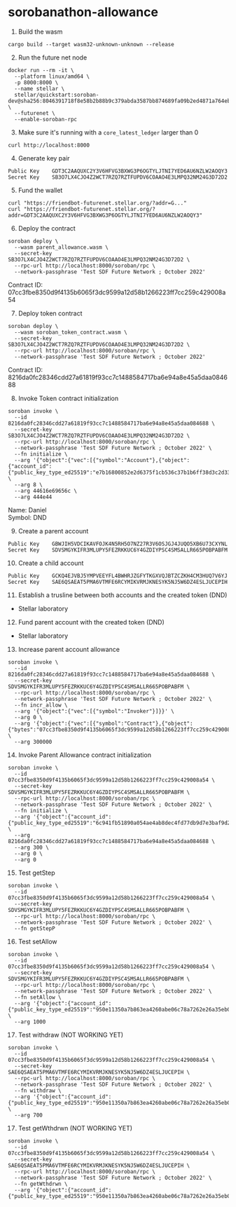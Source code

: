 # sorobanathon-allowance

1. Build the wasm
  ```
  cargo build --target wasm32-unknown-unknown --release
  ```

2. Run the future net node
  ```
  docker run --rm -it \
    --platform linux/amd64 \
    -p 8000:8000 \
    --name stellar \
    stellar/quickstart:soroban-dev@sha256:8046391718f8e58b2b88b9c379abda3587bb874689fa09b2ed4871a764ebda27 \
    --futurenet \
    --enable-soroban-rpc
  ```

3. Make sure it's running with a `core_latest_ledger` larger than 0
  ```
  curl http://localhost:8000
  ```

4. Generate key pair
  ```
  Public Key	GDT3C2AAQUXC2Y3V6HFVG3BXWG3P6OGTYLJTNI7YED6AU6NZLW2AOQY3
  Secret Key	SB3O7LX4CJO4Z2WCT7RZQ7RZTFUPDV6COAAO4E3LMPQ32NM24G3D72D2
  ```

5. Fund the wallet
  ```
  curl "https://friendbot-futurenet.stellar.org/?addr=G..."
  curl "https://friendbot-futurenet.stellar.org/?addr=GDT3C2AAQUXC2Y3V6HFVG3BXWG3P6OGTYLJTNI7YED6AU6NZLW2AOQY3"
  ```

6. Deploy the contract
  ```
  soroban deploy \
    --wasm parent_allowance.wasm \
    --secret-key SB3O7LX4CJO4Z2WCT7RZQ7RZTFUPDV6COAAO4E3LMPQ32NM24G3D72D2 \
    --rpc-url http://localhost:8000/soroban/rpc \
    --network-passphrase 'Test SDF Future Network ; October 2022'
  ```
  Contract ID: 07cc3fbe8350d9f4135b6065f3dc9599a12d58b1266223ff7cc259c429008a54

7. Deploy token contract
  ```
  soroban deploy \
    --wasm soroban_token_contract.wasm \
    --secret-key SB3O7LX4CJO4Z2WCT7RZQ7RZTFUPDV6COAAO4E3LMPQ32NM24G3D72D2 \
    --rpc-url http://localhost:8000/soroban/rpc \
    --network-passphrase 'Test SDF Future Network ; October 2022'
  ```
  Contract ID: 8216da0fc28346cdd27a61819f93cc7c1488584717ba6e94a8e45a5daa084688

8. Invoke Token contract initialization
  ```
  soroban invoke \
    --id 8216da0fc28346cdd27a61819f93cc7c1488584717ba6e94a8e45a5daa084688 \
    --secret-key SB3O7LX4CJO4Z2WCT7RZQ7RZTFUPDV6COAAO4E3LMPQ32NM24G3D72D2 \
    --rpc-url http://localhost:8000/soroban/rpc \
    --network-passphrase 'Test SDF Future Network ; October 2022' \
    --fn initialize \
    --arg '{"object":{"vec":[{"symbol":"Account"},{"object":{"account_id":{"public_key_type_ed25519":"e7b16800852e2d6375f1cb536c37b1b6ff38d3c2d336a3f820fc0a79b95db407"}}}]}}' \
    --arg 8 \
    --arg 44616e69656c \
    --arg 444e44
  ```
  Name: Daniel<br>
  Symbol: DND

9. Create a parent account
  ```
  Public Key	GBWJIH5VDCIKAVFOJK4N5RH5O7NZ27R3V6OSJGJ4JUQO5XB6U73CXYNL
  Secret Key	SDVSMGYKIFR3MLUPY5FEZRKKUC6Y4GZDIYPSC4SMSALLR665POBPABFM
  ```

10. Create a child account
  ```
  Public Key	GCKQ4EJVBJ5YMPVEEYFL4BWHRJZGFYTKGXVQJBTZCZKH4CM3HUQ7V6YJ
  Secret Key	SAE6QSAEAT5PMA6VTMFE6RCYMIKVRMJKNESYK5NJ5W6DZ4ESLJUCEPIH
  ```

11. Establish a trusline between both accounts and the created token (DND)
  - Stellar laboratory

12. Fund parent account with the created token (DND)
  - Stellar laboratory

13. Increase parent account allowance
  ```
  soroban invoke \
    --id 8216da0fc28346cdd27a61819f93cc7c1488584717ba6e94a8e45a5daa084688 \
    --secret-key SDVSMGYKIFR3MLUPY5FEZRKKUC6Y4GZDIYPSC4SMSALLR665POBPABFM \
    --rpc-url http://localhost:8000/soroban/rpc \
    --network-passphrase 'Test SDF Future Network ; October 2022' \
    --fn incr_allow \
    --arg '{"object":{"vec":[{"symbol":"Invoker"}]}}' \
    --arg 0 \
    --arg '{"object":{"vec":[{"symbol":"Contract"},{"object":{"bytes":"07cc3fbe8350d9f4135b6065f3dc9599a12d58b1266223ff7cc259c429008a54"}}]}}' \
    --arg 300000
  ```

14. Invoke Parent Allowance contract initialization
  ```
  soroban invoke \
    --id 07cc3fbe8350d9f4135b6065f3dc9599a12d58b1266223ff7cc259c429008a54 \
    --secret-key SDVSMGYKIFR3MLUPY5FEZRKKUC6Y4GZDIYPSC4SMSALLR665POBPABFM \
    --rpc-url http://localhost:8000/soroban/rpc \
    --network-passphrase 'Test SDF Future Network ; October 2022' \
    --fn initialize \
    --arg '{"object":{"account_id":{"public_key_type_ed25519":"6c941fb51890a054ae4ab8dec4fd77db9d7e3baf9d24993c4d20eedc3ea7f62b"}}}' \
    --arg 8216da0fc28346cdd27a61819f93cc7c1488584717ba6e94a8e45a5daa084688 \
    --arg 300 \
    --arg 0 \
    --arg 0
  ```

15. Test getStep
  ```
  soroban invoke \
    --id 07cc3fbe8350d9f4135b6065f3dc9599a12d58b1266223ff7cc259c429008a54 \
    --secret-key SDVSMGYKIFR3MLUPY5FEZRKKUC6Y4GZDIYPSC4SMSALLR665POBPABFM \
    --rpc-url http://localhost:8000/soroban/rpc \
    --network-passphrase 'Test SDF Future Network ; October 2022' \
    --fn getStepP
  ```

16. Test setAllow
  ```
  soroban invoke \
    --id 07cc3fbe8350d9f4135b6065f3dc9599a12d58b1266223ff7cc259c429008a54 \
    --secret-key SDVSMGYKIFR3MLUPY5FEZRKKUC6Y4GZDIYPSC4SMSALLR665POBPABFM \
    --rpc-url http://localhost:8000/soroban/rpc \
    --network-passphrase 'Test SDF Future Network ; October 2022' \
    --fn setAllow \
    --arg '{"object":{"account_id":{"public_key_type_ed25519":"950e11350a7b863ea4260abe06c78a7262e26a35eb04867916547e099b3d21fa"}}}' \
    --arg 1000
  ```

17. Test withdraw (NOT WORKING YET)
  ```
  soroban invoke \
    --id 07cc3fbe8350d9f4135b6065f3dc9599a12d58b1266223ff7cc259c429008a54 \
    --secret-key SAE6QSAEAT5PMA6VTMFE6RCYMIKVRMJKNESYK5NJ5W6DZ4ESLJUCEPIH \
    --rpc-url http://localhost:8000/soroban/rpc \
    --network-passphrase 'Test SDF Future Network ; October 2022' \
    --fn withdraw \
    --arg '{"object":{"account_id":{"public_key_type_ed25519":"950e11350a7b863ea4260abe06c78a7262e26a35eb04867916547e099b3d21fa"}}}' \
    --arg 700
  ```

17. Test getWthdrwn (NOT WORKING YET)
  ```
  soroban invoke \
    --id 07cc3fbe8350d9f4135b6065f3dc9599a12d58b1266223ff7cc259c429008a54 \
    --secret-key SAE6QSAEAT5PMA6VTMFE6RCYMIKVRMJKNESYK5NJ5W6DZ4ESLJUCEPIH \
    --rpc-url http://localhost:8000/soroban/rpc \
    --network-passphrase 'Test SDF Future Network ; October 2022' \
    --fn getWthdrwn \
    --arg '{"object":{"account_id":{"public_key_type_ed25519":"950e11350a7b863ea4260abe06c78a7262e26a35eb04867916547e099b3d21fa"}}}'
  ```